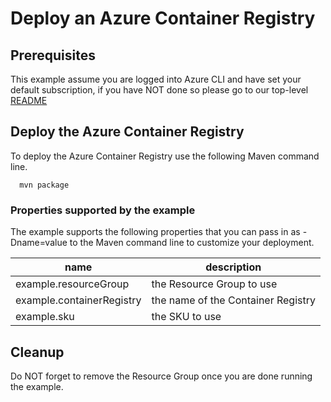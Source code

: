 
# Deploy an Azure Container Registry

## Prerequisites

This example assume you are logged into Azure CLI and have set your default
subscription, if you have NOT done so please go to our top-level
[README](../README.md)

## Deploy the Azure Container Registry

To deploy the Azure Container Registry use the following Maven command line.

````shell
  mvn package
````

### Properties supported by the example

The example supports the following properties that you can pass in as -Dname=value to the Maven command line to customize your deployment.

| name                      | description                        |
|---------------------------|------------------------------------|
| example.resourceGroup     | the Resource Group to use          |
| example.containerRegistry | the name of the Container Registry |
| example.sku               | the SKU to use                     |

## Cleanup

Do NOT forget to remove the Resource Group once you are done running the example.

